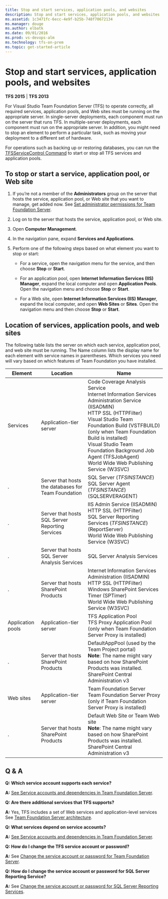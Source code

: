 ```yaml
---
title: Stop and start services, application pools, and websites
description: Stop and start services, application pools, and websites
ms.assetid: 1c3471fc-6ecc-4e9f-b25b-748f70672134
ms.manager: douge
ms.author: elbatk
ms.date: 09/01/2016
ms.prod: vs-devops-alm
ms.technology: tfs-on-prem
ms.topic: get-started-article
---
```


# Stop and start services, application pools, and websites

**TFS 2015** | **TFS 2013**

For Visual Studio Team Foundation Server (TFS) to operate correctly, all required services, application pools, and Web sites must be running on the appropriate server. In single-server deployments, each component must run on the server that runs TFS. In multiple-server deployments, each component must run on the appropriate server. In addition, you might need to stop an element to perform a particular task, such as moving your deployment to a different set of hardware.

For operations such as backing up or restoring databases, you can run the [TFSServiceControl Command](../command-line/tfsservicecontrol-cmd.md) to start or stop all TFS services and application pools.

## To stop or start a service, application pool, or Web site

1.  If you’re not a member of the **Administrators** group on the server that hosts the service, application pool, or Web site that you want to manage, get added now. See [Set administrator permissions for Team Foundation Server](../add-administrator-tfs.md).

2.  Log on to the server that hosts the service, application pool, or Web site.

3.  Open **Computer Management**.

4.  In the navigation pane, expand **Services and Applications**.

5.  Perform one of the following steps based on what element you want to stop or start:

    -   For a service, open the navigation menu for the service, and then choose **Stop** or **Start**.

    -   For an application pool, open **Internet Information Services (IIS) Manager**, expand the local computer and open **Application Pools**. Open the navigation menu and choose **Stop** or **Start**.

    -   For a Web site, open **Internet Information Services (IIS) Manager**, expand the local computer, and open **Web Sites** or **Sites**. Open the navigation menu and then choose **Stop** or **Start**.

## Location of services, application pools, and web sites

The following table lists the server on which each service, application pool, and web site must be running. The Name column lists the display name for each element with service names in parentheses. Which services you need will vary based on which features of Team Foundation you have installed.

| Element | Location | Name |
| --- | --- | --- |
| Services | Application-tier server | Code Coverage Analysis Service </br> Internet Information Services Administration Service (IISADMIN) </br> HTTP SSL (HTTPFilter) </br> Visual Studio Team Foundation Build (VSTFBUILD) (only when Team Foundation Build is installed) </br> Visual Studio Team Foundation Background Job Agent (TFSJobAgent) </br> World Wide Web Publishing Service (W3SVC) |
| . | Server that hosts the databases for Team Foundation | SQL Server (<em>TFSINSTANCE</em>) </br> SQL Server Agent (<em>TFSINSTANCE</em>) (SQLSERVERAGENT) |
| . | Server that hosts SQL Server Reporting Services | IIS Admin Service (IISADMIN) </br> HTTP SSL (HTTPFilter) </br> SQL Server Reporting Services (<em>TFSINSTANCE</em>) (ReportServer) </br> World Wide Web Publishing Service (W3SVC) |
| . | Server that hosts SQL Server Analysis Services | SQL Server Analysis Services |
| . | Server that hosts SharePoint Products  | Internet Information Services Administration (IISADMIN) </br> HTTP SSL (HTTPFilter) </br> Windows SharePoint Services Timer (SPTimer) </br> World Wide Web Publishing Service (W3SVC) |
| Application pools | Application-tier server | TFS Application Pool </br> TFS Proxy Application Pool (only when Team Foundation Server Proxy is installed) |
| . | Server that hosts SharePoint Products | DefaultAppPool (used by the Team Project portal) </br> **Note**: The name might vary based on how SharePoint Products was installed. </br> SharePoint Central Administration v3 |
| Web sites | Application-tier server | Team Foundation Server </br> Team Foundation Server Proxy (only if Team Foundation Server Proxy is installed) |
| . | Server that hosts SharePoint Products | Default Web Site or Team Web site </br> **Note**: The name might vary based on how SharePoint Products was installed. </br> SharePoint Central Administration v3 |</tbody>


## Q & A

**Q: Which service account supports each service?**

**A:** [See Service accounts and dependencies in Team Foundation Server](service-accounts-dependencies-tfs.md).

**Q: Are there additional services that TFS supports?**

**A:** Yes, TFS includes a set of Web services and application-level services See [Team Foundation Server architecture](../architecture/architecture.md).

**Q: What services depend on service accounts?**

**A:** [See Service accounts and dependencies in Team Foundation Server](service-accounts-dependencies-tfs.md).

**Q: How do I change the TFS service account or password?**

**A:** See [Change the service account or password for Team Foundation Server](change-service-account-password.md).

**Q: How do I change the service account or password for SQL Server Reporting Service?**

**A:** See [Change the service account or password for SQL Server Reporting Services](change-service-account-or-password-sql-reporting.md).
